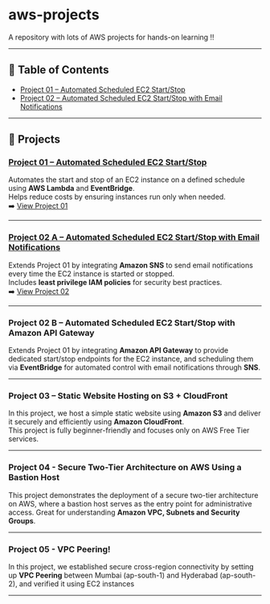 # aws-projects
 A repository with lots of AWS projects for hands-on learning !!

---

## 📑 Table of Contents
- [Project 01 – Automated Scheduled EC2 Start/Stop](./project-01-ec2-scheduler)
- [Project 02 – Automated Scheduled EC2 Start/Stop with Email Notifications](./Project-02-Updated-Scheduler)

---

## 📂 Projects

### [Project 01 – Automated Scheduled EC2 Start/Stop](./project-01-ec2-scheduler)
Automates the start and stop of an EC2 instance on a defined schedule using **AWS Lambda** and **EventBridge**.  
Helps reduce costs by ensuring instances run only when needed.  
➡️ [View Project 01](./project-01-ec2-scheduler)

---

### [Project 02 A – Automated Scheduled EC2 Start/Stop with Email Notifications](./Project-02-Updated-Scheduler)
Extends Project 01 by integrating **Amazon SNS** to send email notifications every time the EC2 instance is started or stopped.  
Includes **least privilege IAM policies** for security best practices.  
➡️ [View Project 02](./Project-02-Updated-Scheduler)

---

### Project 02 B – Automated Scheduled EC2 Start/Stop with Amazon API Gateway
Extends Project 01 by integrating **Amazon API Gateway** to provide dedicated start/stop endpoints for the EC2 instance, and scheduling them via **EventBridge** for automated control with email notifications through **SNS**.

---

### Project 03 – Static Website Hosting on S3 + CloudFront
In this project, we host a simple static website using **Amazon S3** and deliver it securely and efficiently using **Amazon CloudFront**.  
This project is fully beginner-friendly and focuses only on AWS Free Tier services.

---

### Project 04 - Secure Two-Tier Architecture on AWS Using a Bastion Host 
This project demonstrates the deployment of a secure two-tier architecture on AWS, where a bastion host serves as the entry point for administrative access. Great for understanding **Amazon VPC, Subnets and Security Groups**.

---

### Project 05 - VPC Peering!
In this project, we established secure cross-region connectivity by setting up **VPC Peering** between Mumbai (ap-south-1) and Hyderabad (ap-south-2), and verified it using EC2 instances

---

